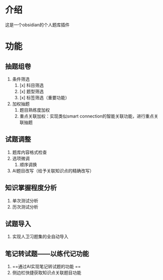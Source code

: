 # 介绍
这是一个obsidian的个人题库插件

功能
==
抽题组卷
--
1. 条件筛选
	1. [x] 科目筛选
	2. [x] 题型筛选
	3. [x] 标签筛选（重要功能）
2. 加权抽题
	1. 题目熟练度加权
	2. 重点关联加权：实现类似smart connection的智能关联功能，进行重点关联抽题

试题调整
--
1. 题库内容格式检查
2. 选项微调
	1. 顺序调换
3. AI题目改写（给予关联知识点的精确改写）

知识掌握程度分析
--
1. 单次测试分析
2. 历次测试分析

试题导入
--
1. 实现人卫习题集的全自动导入

笔记转试题——以练代记功能
--
1. ==通过AI实现笔记转试题的功能 ==
2. 侧边栏快捷获取知识点关联题目功能
